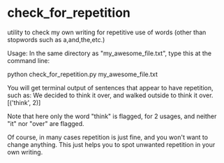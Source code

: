 # check_for_repetition
utility to check my own writing for repetitive use of words (other than stopwords such as a,and,the,etc.)

Usage:
In the same directory as "my_awesome_file.txt", type this at the command line:

python check_for_repetition.py my_awesome_file.txt

You will get terminal output of sentences that appear to have repetition, such as:
We decided to think it over, and walked outside to think it over. [('think', 2)]

Note that here only the word "think" is flagged, for 2 usages, and neither "it" nor "over" are flagged.

Of course, in many cases repetition is just fine, and you won't want to change anything.  This just helps you to spot
unwanted repetition in your own writing.
